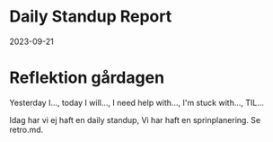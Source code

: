 # Daily Standup Report

2023-09-21

# Reflektion gårdagen

Yesterday I…, today I will…, I need help with…, I'm stuck with…, TIL…

Idag har vi ej haft en daily standup, Vi har haft en sprinplanering.
Se retro.md.